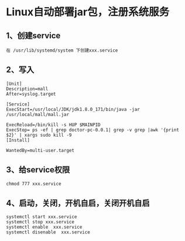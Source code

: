 # Linux自动部署jar包，注册系统服务

## 1、创建service 

```
在 /usr/lib/systemd/system 下创建xxx.service
```

## 2、写入

```
[Unit]
Description=mall
After=syslog.target

[Service]
ExecStart=/usr/local/JDK/jdk1.8.0_171/bin/java -jar /usr/local/mall/mall.jar

ExecReload=/bin/kill -s HUP $MAINPID
ExecStop= ps -ef | grep doctor-pc-0.0.1| grep -v grep |awk '{print $2}' | xargs sudo kill -9
[Install]

WantedBy=multi-user.target

```

## 3、给service权限

```
chmod 777 xxx.service
```

## 4、启动，关闭，开机自启，关闭开机自启

```
systemctl start xxx.service
systemctl stop xxx.service
systemctl enable  xxx.service
systemctl disenable  xxx.service
```

